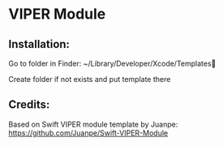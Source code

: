 # VIPER Module

## Installation:

Go to folder in Finder: ~/Library/Developer/Xcode/Templates                                     

Create folder if not exists and put template there

## Credits:

Based on Swift VIPER module template by Juanpe: https://github.com/Juanpe/Swift-VIPER-Module

